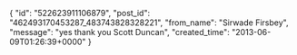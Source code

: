  {
   "id": "522623911106879",
   "post_id": "462493170453287_483743828328221",
   "from_name": "Sirwade Firsbey",
   "message": "yes thank you Scott Duncan",
   "created_time": "2013-06-09T01:26:39+0000"
 }
